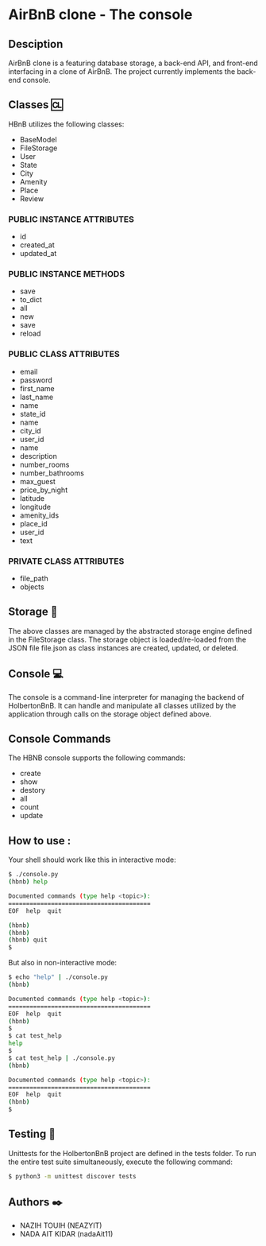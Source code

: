 # AirBnB clone - The console

## Desciption 
AirBnB clone is a featuring database storage, a back-end API, and front-end interfacing in a clone of AirBnB. The project currently implements the back-end console.


## Classes 🆑
HBnB utilizes the following classes:
- BaseModel
- FileStorage
- User
- State
- City
- Amenity
- Place
- Review

### PUBLIC INSTANCE ATTRIBUTES
- id
- created_at
- updated_at


### PUBLIC INSTANCE METHODS
- save
- to_dict
- all
- new
- save
- reload

### PUBLIC CLASS ATTRIBUTES
- email
- password
- first_name
- last_name
- name
- state_id
- name
- city_id
- user_id
- name
- description
- number_rooms
- number_bathrooms
- max_guest
- price_by_night
- latitude
- longitude
- amenity_ids
- place_id
- user_id
- text

### PRIVATE CLASS ATTRIBUTES
- file_path
- objects

## Storage 🛄
The above classes are managed by the abstracted storage engine defined in the FileStorage class. The storage object is loaded/re-loaded from the JSON file file.json as class instances are created, updated, or deleted.

## Console 💻
The console is a command-line interpreter for managing the backend of HolbertonBnB. It can handle and manipulate all classes utilized by the application through calls on the storage object defined above.

## Console Commands
The HBNB console supports the following commands:
- create
- show
- destory
- all
- count
- update

## How to use : 
Your shell should work like this in interactive mode:

```bash
$ ./console.py
(hbnb) help

Documented commands (type help <topic>):
========================================
EOF  help  quit

(hbnb) 
(hbnb) 
(hbnb) quit
$
```
But also in non-interactive mode:
```bash
$ echo "help" | ./console.py
(hbnb)

Documented commands (type help <topic>):
========================================
EOF  help  quit
(hbnb) 
$
$ cat test_help
help
$
$ cat test_help | ./console.py
(hbnb)

Documented commands (type help <topic>):
========================================
EOF  help  quit
(hbnb) 
$
```

## Testing 📏
Unittests for the HolbertonBnB project are defined in the tests folder. To run the entire test suite simultaneously, execute the following command:
```bash
$ python3 -m unittest discover tests
```
## Authors ✒️
- NAZIH TOUIH (NEAZYIT)
- NADA AIT KIDAR (nadaAit11) 
